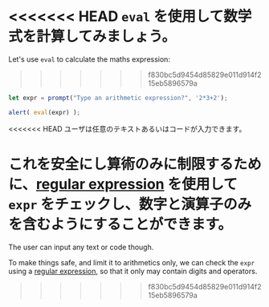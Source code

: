 <<<<<<< HEAD
`eval` を使用して数学式を計算してみましょう。
=======
Let's use `eval` to calculate the maths expression:
>>>>>>> f830bc5d9454d85829e011d914f215eb5896579a

```js demo run
let expr = prompt("Type an arithmetic expression?", '2*3+2');

alert( eval(expr) );
```

<<<<<<< HEAD
ユーザは任意のテキストあるいはコードが入力できます。

これを安全にし算術のみに制限するために、[regular expression](info:regular-expressions) を使用して `expr` をチェックし、数字と演算子のみを含むようにすることができます。
=======
The user can input any text or code though.

To make things safe, and limit it to arithmetics only, we can check the `expr` using a [regular expression](info:regular-expressions), so that it only may contain digits and operators.
>>>>>>> f830bc5d9454d85829e011d914f215eb5896579a
